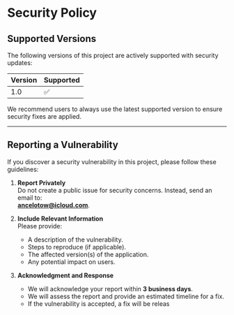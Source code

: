 # Security Policy

## Supported Versions

The following versions of this project are actively supported with security updates:

| Version | Supported          |
| ------- | ------------------ |
| 1.0     | :white_check_mark: |

We recommend users to always use the latest supported version to ensure security fixes are applied.

---

## Reporting a Vulnerability

If you discover a security vulnerability in this project, please follow these guidelines:

1. **Report Privately**  
   Do not create a public issue for security concerns. Instead, send an email to:  
   **ancelotow@icloud.com**.

2. **Include Relevant Information**  
   Please provide:
   - A description of the vulnerability.
   - Steps to reproduce (if applicable).
   - The affected version(s) of the application.
   - Any potential impact on users.

3. **Acknowledgment and Response**  
   - We will acknowledge your report within **3 business days**.  
   - We will assess the report and provide an estimated timeline for a fix.  
   - If the vulnerability is accepted, a fix will be releas
